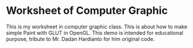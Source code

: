 # Worksheet of Computer Graphic

This is my worksheet in computer graphic class. This is about how to make simple Paint with GLUT in OpenGL.
This demo is intended for educational purpose, tribute to Mr. Dadan Hardianto for him original code.
